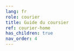 ```yaml
---
lang: fr
role: courier
title: Guide du coursier
ref: courier-home
has_children: true
nav_order: 4
---
```

